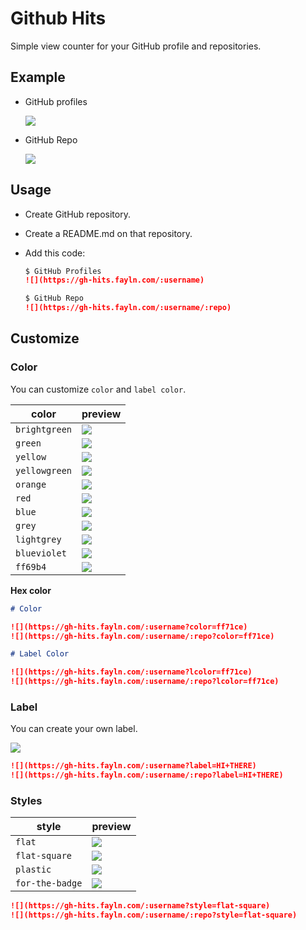 # Github Hits

Simple view counter for your GitHub profile and repositories.

## Example

- GitHub profiles

  ![](https://gh-hits.fayln.com/faridhnzz)

- GitHub Repo

  ![](https://gh-hits.fayln.com/faridhnzz/gh-hits)

## Usage

- Create GitHub repository.
- Create a README.md on that repository.
- Add this code:

  ```md
  $ GitHub Profiles
  ![](https://gh-hits.fayln.com/:username)

  $ GitHub Repo
  ![](https://gh-hits.fayln.com/:username/:repo)
  ```

## Customize

### Color

You can customize `color` and `label color`.

| color         | preview                                                    |
| ------------- | ---------------------------------------------------------- |
| `brightgreen` | ![](https://gh-hits.fayln.com/faridhnzz?color=brightgreen) |
| `green`       | ![](https://gh-hits.fayln.com/faridhnzz?color=green)       |
| `yellow`      | ![](https://gh-hits.fayln.com/faridhnzz?color=yellow)      |
| `yellowgreen` | ![](https://gh-hits.fayln.com/faridhnzz?color=yellowgreen) |
| `orange`      | ![](https://gh-hits.fayln.com/faridhnzz?color=orange)      |
| `red`         | ![](https://gh-hits.fayln.com/faridhnzz?color=red)         |
| `blue`        | ![](https://gh-hits.fayln.com/faridhnzz?color=blue)        |
| `grey`        | ![](https://gh-hits.fayln.com/faridhnzz?color=grey)        |
| `lightgrey`   | ![](https://gh-hits.fayln.com/faridhnzz?color=lightgrey)   |
| `blueviolet`  | ![](https://gh-hits.fayln.com/faridhnzz?color=blueviolet)  |
| `ff69b4`      | ![](https://gh-hits.fayln.com/faridhnzz?color=ff69b4)      |

**Hex color**

```md
# Color

![](https://gh-hits.fayln.com/:username?color=ff71ce)
![](https://gh-hits.fayln.com/:username/:repo?color=ff71ce)

# Label Color

![](https://gh-hits.fayln.com/:username?lcolor=ff71ce)
![](https://gh-hits.fayln.com/:username/:repo?lcolor=ff71ce)
```

### Label

You can create your own label.

![](https://gh-hits.fayln.com/faridhnzz?label=HI+THERE)

```md
![](https://gh-hits.fayln.com/:username?label=HI+THERE)
![](https://gh-hits.fayln.com/:username/:repo?label=HI+THERE)
```

### Styles

| style           | preview                                                      |
| --------------- | ------------------------------------------------------------ |
| `flat`          | ![](https://gh-hits.fayln.com/faridhnzz?style=flat)          |
| `flat-square`   | ![](https://gh-hits.fayln.com/faridhnzz?style=flat-square)   |
| `plastic`       | ![](https://gh-hits.fayln.com/faridhnzz?style=plastic)       |
| `for-the-badge` | ![](https://gh-hits.fayln.com/faridhnzz?style=for-the-badge) |

```md
![](https://gh-hits.fayln.com/:username?style=flat-square)
![](https://gh-hits.fayln.com/:username/:repo?style=flat-square)
```
